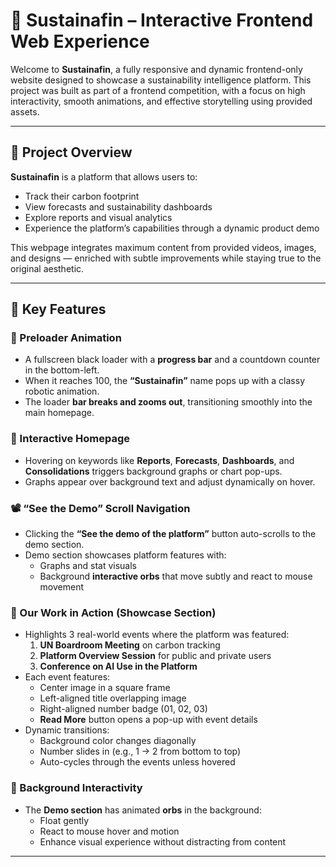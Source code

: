 # 🌱 Sustainafin – Interactive Frontend Web Experience

Welcome to **Sustainafin**, a fully responsive and dynamic frontend-only website designed to showcase a sustainability intelligence platform. This project was built as part of a frontend competition, with a focus on high interactivity, smooth animations, and effective storytelling using provided assets.

---

## 📌 Project Overview

**Sustainafin** is a platform that allows users to:

- Track their carbon footprint
- View forecasts and sustainability dashboards
- Explore reports and visual analytics
- Experience the platform’s capabilities through a dynamic product demo

This webpage integrates maximum content from provided videos, images, and designs — enriched with subtle improvements while staying true to the original aesthetic.

---

## 🌟 Key Features

### 🔄 Preloader Animation
- A fullscreen black loader with a **progress bar** and a countdown counter in the bottom-left.
- When it reaches 100, the **“Sustainafin”** name pops up with a classy robotic animation.
- The loader **bar breaks and zooms out**, transitioning smoothly into the main homepage.

### 🧭 Interactive Homepage
- Hovering on keywords like **Reports**, **Forecasts**, **Dashboards**, and **Consolidations** triggers background graphs or chart pop-ups.
- Graphs appear over background text and adjust dynamically on hover.

### 📽 “See the Demo” Scroll Navigation
- Clicking the **“See the demo of the platform”** button auto-scrolls to the demo section.
- Demo section showcases platform features with:
  - Graphs and stat visuals
  - Background **interactive orbs** that move subtly and react to mouse movement

### 🎯 Our Work in Action (Showcase Section)
- Highlights 3 real-world events where the platform was featured:
  1. **UN Boardroom Meeting** on carbon tracking
  2. **Platform Overview Session** for public and private users
  3. **Conference on AI Use in the Platform**
- Each event features:
  - Center image in a square frame
  - Left-aligned title overlapping image
  - Right-aligned number badge (01, 02, 03)
  - **Read More** button opens a pop-up with event details
- Dynamic transitions:
  - Background color changes diagonally
  - Number slides in (e.g., 1 → 2 from bottom to top)
  - Auto-cycles through the events unless hovered

### 🫧 Background Interactivity
- The **Demo section** has animated **orbs** in the background:
  - Float gently
  - React to mouse hover and motion
  - Enhance visual experience without distracting from content

---


